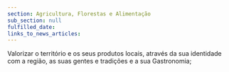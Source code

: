 ```yaml
---
section: Agricultura, Florestas e Alimentação
sub_section: null
fulfilled_date:
links_to_news_articles:
---
```


Valorizar o território e os seus produtos locais, através da sua identidade com a região, as suas gentes e tradições e a sua Gastronomia;